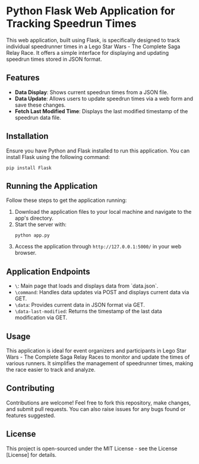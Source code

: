 
# Python Flask Web Application for Tracking Speedrun Times

This web application, built using Flask, is specifically designed to track individual speedrunner times in a Lego Star Wars - The Complete Saga Relay Race. It offers a simple interface for displaying and updating speedrun times stored in JSON format.

## Features

- **Data Display**: Shows current speedrun times from a JSON file.
- **Data Update**: Allows users to update speedrun times via a web form and save these changes.
- **Fetch Last Modified Time**: Displays the last modified timestamp of the speedrun data file.

## Installation

Ensure you have Python and Flask installed to run this application. You can install Flask using the following command:

```
pip install Flask
```

## Running the Application

Follow these steps to get the application running:

1. Download the application files to your local machine and navigate to the app's directory.
2. Start the server with:
   ```
   python app.py
   ```
3. Access the application through `http://127.0.0.1:5000/` in your web browser.

## Application Endpoints

- `\`: Main page that loads and displays data from \`data.json\`.
- `\command`: Handles data updates via POST and displays current data via GET.
- `\data`: Provides current data in JSON format via GET.
- `\data-last-modified`: Returns the timestamp of the last data modification via GET.

## Usage

This application is ideal for event organizers and participants in Lego Star Wars - The Complete Saga Relay Races to monitor and update the times of various runners. It simplifies the management of speedrunner times, making the race easier to track and analyze.

## Contributing

Contributions are welcome! Feel free to fork this repository, make changes, and submit pull requests. You can also raise issues for any bugs found or features suggested.

## License

This project is open-sourced under the MIT License - see the License [License] for details.
